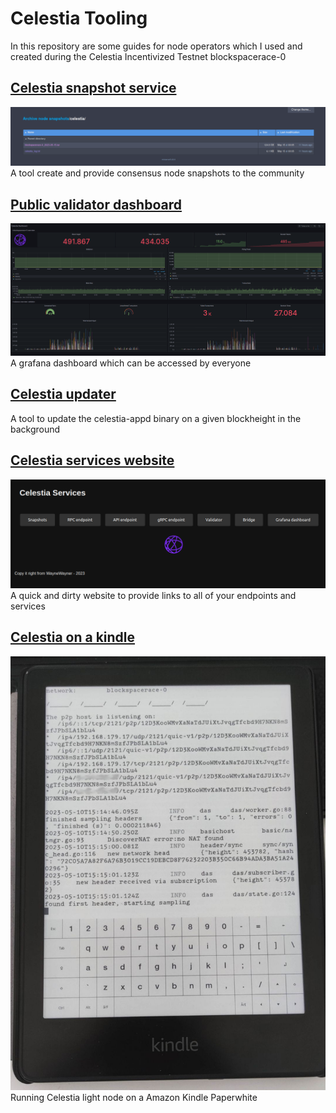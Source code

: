 # Celestia Tooling

In this repository are some guides for node operators which I used and created during the Celestia Incentivized Testnet blockspacerace-0



## [Celestia snapshot service](/snapshot/README.md)
![Snapshots](/snapshot/Celestia_snaphots.png)
A tool create and provide consensus node snapshots to the community

## [Public validator dashboard](/dashboard/README.md)
![Dashboard](/dashboard/dashboard.png)
A grafana dashboard which can be accessed by everyone

## [Celestia updater](/updater/README.md)
A tool to update the celestia-appd binary on a given blockheight in the background
## [Celestia services website](/website/README.md)
![Website](/website/website.png)
A quick and dirty website to provide links to all of your endpoints and services
## [Celestia on a kindle](/kindle/README.md)
![Kindle](/kindle/kindle.jpeg)
Running Celestia light node on a Amazon Kindle Paperwhite
